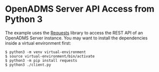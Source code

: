 # OpenADMS Server API Access from Python 3

The example uses the [Requests](https://requests.readthedocs.io/en/master/)
library to access the REST API of an OpenADMS Server instance. You may want to
install the dependencies inside a virtual environment first:

```
$ python3 -m venv virtual-environment
$ source virtual-environment/bin/activate
$ python3 -m pip install requests
$ python3 ./client.py
```
